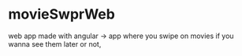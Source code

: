 # movieSwprWeb
web app made with angular -> app where you swipe on movies if you wanna see them later or not, 
